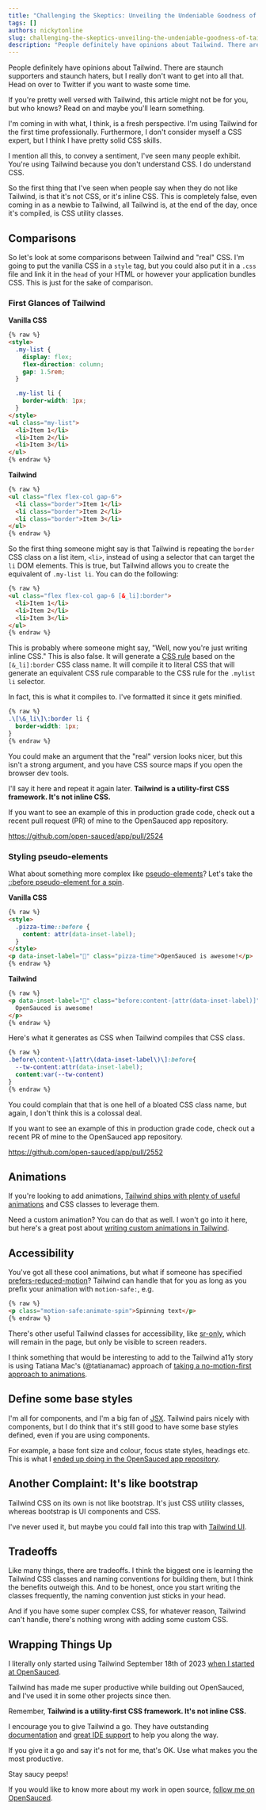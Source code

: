 ```yaml
---
title: "Challenging the Skeptics: Unveiling the Undeniable Goodness of Tailwind CSS"
tags: []
authors: nickytonline
slug: challenging-the-skeptics-unveiling-the-undeniable-goodness-of-tailwind-css
description: "People definitely have opinions about Tailwind. There are staunch supporters and staunch haters, but..."
---
```


People definitely have opinions about Tailwind. There are staunch supporters and staunch haters, but I really don't want to get into all that. Head on over to Twitter if you want to waste some time.

If you're pretty well versed with Tailwind, this article might not be for you, but who knows? Read on and maybe you'll learn something.

I'm coming in with what, I think, is a fresh perspective. I'm using Tailwind for the first time professionally. Furthermore, I don't consider myself a CSS expert, but I think I have pretty solid CSS skills.

I mention all this, to convey a sentiment, I've seen many people exhibit. You're using Tailwind because you don't understand CSS. I do understand CSS.

So the first thing that I've seen when people say when they do not like Tailwind, is that it's not CSS, or it's inline CSS. This is completely false, even coming in as a newbie to Tailwind, all Tailwind is, at the end of the day, once it's compiled, is CSS utility classes.

## Comparisons

So let's look at some comparisons between Tailwind and "real" CSS. I'm going to put the vanilla CSS in a `style` tag, but you could also put it in a `.css` file and link it in the `head` of your HTML or however your application bundles CSS. This is just for the sake of comparison.

### First Glances of Tailwind

**Vanilla CSS**

```html
{% raw %}
<style>
  .my-list {
    display: flex;
    flex-direction: column;
    gap: 1.5rem;
  }

  .my-list li {
    border-width: 1px;
  }
</style>
<ul class="my-list">
  <li>Item 1</li>
  <li>Item 2</li>
  <li>Item 3</li>
</ul>
{% endraw %}
```

**Tailwind**

```html
{% raw %}
<ul class="flex flex-col gap-6">
  <li class="border">Item 1</li>
  <li class="border">Item 2</li>
  <li class="border">Item 3</li>
</ul>
{% endraw %}
```

So the first thing someone might say is that Tailwind is repeating the `border` CSS class on a list item, `<li>`, instead of using a selector that can target the `li` DOM elements. This is true, but Tailwind allows you to create the equivalent of `.my-list li`. You can do the following:

```html
{% raw %}
<ul class="flex flex-col gap-6 [&_li]:border">
  <li>Item 1</li>
  <li>Item 2</li>
  <li>Item 3</li>
</ul>
{% endraw %}
```

This is probably where someone might say, "Well, now you're just writing inline CSS." This is also false. It will generate a [CSS rule](https://developer.mozilla.org/en-US/docs/Web/API/CSSRule) based on the `[&_li]:border` CSS class name. It will compile it to literal CSS that will generate an equivalent CSS rule comparable to the CSS rule for the `.mylist li` selector.

In fact, this is what it compiles to. I've formatted it since it gets minified.

```css
{% raw %}
.\[\&_li\]\:border li {
  border-width: 1px;
}
{% endraw %}
```

You could make an argument that the "real" version looks nicer, but this isn't a strong argument, and you have CSS source maps if you open the browser dev tools.

I'll say it here and repeat it again later. **Tailwind is a utility-first CSS framework. It's not inline CSS.**

If you want to see an example of this in production grade code, check out a recent pull request (PR) of mine to the OpenSauced app repository.

<a href="https://github.com/open-sauced/app/pull/2524">https://github.com/open-sauced/app/pull/2524</a>

### Styling pseudo-elements

What about something more complex like [pseudo-elements](https://developer.mozilla.org/en-US/docs/Web/CSS/Pseudo-elements)? Let's take the [::before pseudo-element for a spin](https://developer.mozilla.org/en-US/docs/Web/CSS/::before).

**Vanilla CSS**

```html
{% raw %}
<style>
  .pizza-time::before {
    content: attr(data-inset-label);
  }
</style>
<p data-inset-label="🍕" class="pizza-time">OpenSauced is awesome!</p>
{% endraw %}
```

**Tailwind**

```html
{% raw %}
<p data-inset-label="🍕" class="before:content-[attr(data-inset-label)]">
  OpenSauced is awesome!
</p>
{% endraw %}
```

Here's what it generates as CSS when Tailwind compiles that CSS class.

```css
{% raw %}
.before\:content-\[attr\(data-inset-label\)\]:before{
  --tw-content:attr(data-inset-label);
  content:var(--tw-content)
}
{% endraw %}
```

You could complain that that is one hell of a bloated CSS class name, but again, I don't think this is a colossal deal.

If you want to see an example of this in production grade code, check out a recent PR of mine to the OpenSauced app repository.

<a href="https://github.com/open-sauced/app/pull/2552">https://github.com/open-sauced/app/pull/2552</a>

## Animations

If you're looking to add animations, [Tailwind ships with plenty of useful animations](https://tailwindcss.com/docs/animation) and CSS classes to leverage them.

Need a custom animation? You can do that as well. I won't go into it here, but here's a great post about [writing custom animations in Tailwind](https://blog.logrocket.com/creating-custom-animations-tailwind-css/).

## Accessibility

You've got all these cool animations, but what if someone has specified [prefers-reduced-motion](https://developer.mozilla.org/en-US/docs/Web/CSS/@media/prefers-reduced-motion)? Tailwind can handle that for you as long as you prefix your animation with `motion-safe:`, e.g.

```html
{% raw %}
<p class="motion-safe:animate-spin">Spinning text</p>
{% endraw %}
```

There's other useful Tailwind classes for accessibility, like [sr-only](https://tailwindcss.com/docs/screen-readers#screen-reader-only-elements), which will remain in the page, but only be visible to screen readers.

I think something that would be interesting to add to the Tailwind a11y story is using Tatiana Mac's (@tatianamac) approach of [taking a no-motion-first approach to animations](https://www.tatianamac.com/posts/prefers-reduced-motion).

## Define some base styles

I'm all for components, and I'm a big fan of [JSX](https://jasonformat.com/wtf-is-jsx/). Tailwind pairs nicely with components, but I do think that it's still good to have some base styles defined, even if you are using components.

For example, a base font size and colour, focus state styles, headings etc. This is what I [ended up doing in the OpenSauced app repository](https://github.com/open-sauced/app/pulls?q=is%3Apr+sort%3Aupdated-desc+is%3Amerged+focus+author%3Anickytonline).

## Another Complaint: It's like bootstrap

Tailwind CSS on its own is not like bootstrap. It's just CSS utility classes, whereas bootstrap is UI components and CSS.

I've never used it, but maybe you could fall into this trap with [Tailwind UI](https://tailwindui.com/).

## Tradeoffs

Like many things, there are tradeoffs. I think the biggest one is learning the Tailwind CSS classes and naming conventions for building them, but I think the benefits outweigh this. And to be honest, once you start writing the classes frequently, the naming convention just sticks in your head.

And if you have some super complex CSS, for whatever reason, Tailwind can't handle, there's nothing wrong with adding some custom CSS.

## Wrapping Things Up

I literally only started using Tailwind September 18th of 2023 [when I started at OpenSauced](https://twitter.com/nickytonline/status/1703742155351539781).

Tailwind has made me super productive while building out OpenSauced, and I've used it in some other projects since then.

Remember, **Tailwind is a utility-first CSS framework. It's not inline CSS.**

I encourage you to give Tailwind a go. They have outstanding [documentation](https://tailwindcss.com/docs) and [great IDE support](https://tailwindcss.com/docs/editor-setup) to help you along the way.

If you give it a go and say it's not for me, that's OK. Use what makes you the most productive.

Stay saucy peeps!

If you would like to know more about my work in open source, [follow me on OpenSauced](https://oss.fyi/nickytonline).
